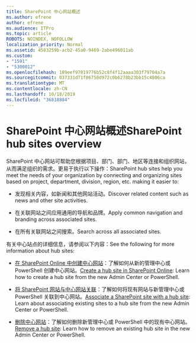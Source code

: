 ```yaml
---
title: SharePoint 中心网站概述
ms.author: efrene
author: efrene
ms.audience: ITPro
ms.topic: article
ROBOTS: NOINDEX, NOFOLLOW
localization_priority: Normal
ms.assetid: 4583259b-acb2-45a0-9469-2abe496011ab
ms.custom:
- "1591"
- "5300012"
ms.openlocfilehash: 189eef97019776b52c8f4f12aaaa303f79704a7a
ms.sourcegitcommit: 037331d71f06750d972c0b6278b23bb15c4806ca
ms.translationtype: MT
ms.contentlocale: zh-CN
ms.lasthandoff: 10/18/2019
ms.locfileid: "36818884"
---
```

# <a name="sharepoint-hub-sites-overview"></a><span data-ttu-id="605d5-102">SharePoint 中心网站概述</span><span class="sxs-lookup"><span data-stu-id="605d5-102">SharePoint hub sites overview</span></span>

<span data-ttu-id="605d5-103">SharePoint 中心网站可帮助您根据项目、部门、部门、地区等连接和组织网站，从而满足组织的需求。更易于执行以下操作：</span><span class="sxs-lookup"><span data-stu-id="605d5-103">SharePoint hub sites help you meet the needs of your organization by connecting and organizing sites based on project, department, division, region, etc. making it easier to:</span></span>

- <span data-ttu-id="605d5-104">发现相关内容，如新闻和其他网站活动。</span><span class="sxs-lookup"><span data-stu-id="605d5-104">Discover related content such as news and other site activities.</span></span>

- <span data-ttu-id="605d5-105">在关联网站之间应用通用的导航和品牌。</span><span class="sxs-lookup"><span data-stu-id="605d5-105">Apply common navigation and branding across associated sites.</span></span> 

- <span data-ttu-id="605d5-106">在所有关联网站之间搜索。</span><span class="sxs-lookup"><span data-stu-id="605d5-106">Search across all associated sites.</span></span>

<span data-ttu-id="605d5-107">有关中心站点的详细信息，请参阅以下内容：</span><span class="sxs-lookup"><span data-stu-id="605d5-107">See the following for more information about hub sites:</span></span>
- <span data-ttu-id="605d5-108">[在 SharePoint Online 中创建中心网站](https://docs.microsoft.com/sharepoint/create-hub-site)：了解如何从新的管理中心或 PowerShell 创建中心网站。</span><span class="sxs-lookup"><span data-stu-id="605d5-108">[Create a hub site in SharePoint Online](https://docs.microsoft.com/sharepoint/create-hub-site): Learn how to create a hub site from the new Admin Center or PowerShell.</span></span>

- <span data-ttu-id="605d5-109">[将 SharePoint 网站与中心网站关联](https://support.office.com/article/associate-a-sharepoint-site-with-a-hub-site-ae0009fd-af04-4d3d-917d-88edb43efc05)：了解如何将现有网站与新管理中心或 PowerShell 关联到中心网站。</span><span class="sxs-lookup"><span data-stu-id="605d5-109">[Associate a SharePoint site with a hub site](https://support.office.com/article/associate-a-sharepoint-site-with-a-hub-site-ae0009fd-af04-4d3d-917d-88edb43efc05): Learn about associating existing sites to a hub site from the new Admin Center or PowerShell.</span></span>

- <span data-ttu-id="605d5-110">[删除中心网站](https://docs.microsoft.com/sharepoint/remove-hub-site)：了解如何删除新管理中心或 PowerShell 中的现有中心网站。</span><span class="sxs-lookup"><span data-stu-id="605d5-110">[Remove a hub site](https://docs.microsoft.com/sharepoint/remove-hub-site): Learn how to remove an existing hub site in the new Admin Center or PowerShell.</span></span>

